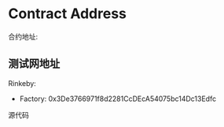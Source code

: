 # Contract Address

合约地址:

## 测试网地址
Rinkeby:


* Factory:   0x3De3766971f8d2281CcDEcA54075bc14Dc13Edfc

源代码
